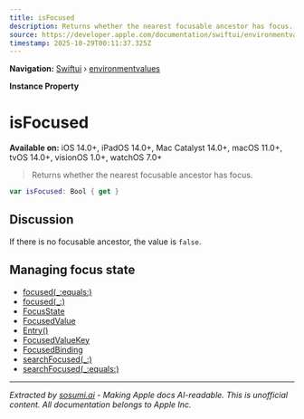 ```yaml
---
title: isFocused
description: Returns whether the nearest focusable ancestor has focus.
source: https://developer.apple.com/documentation/swiftui/environmentvalues/isfocused
timestamp: 2025-10-29T00:11:37.325Z
---
```


**Navigation:** [Swiftui](/documentation/swiftui) › [environmentvalues](/documentation/swiftui/environmentvalues)

**Instance Property**

# isFocused

**Available on:** iOS 14.0+, iPadOS 14.0+, Mac Catalyst 14.0+, macOS 11.0+, tvOS 14.0+, visionOS 1.0+, watchOS 7.0+

> Returns whether the nearest focusable ancestor has focus.

```swift
var isFocused: Bool { get }
```

## Discussion

If there is no focusable ancestor, the value is `false`.

## Managing focus state

- [focused(_:equals:)](/documentation/swiftui/view/focused(_:equals:))
- [focused(_:)](/documentation/swiftui/view/focused(_:))
- [FocusState](/documentation/swiftui/focusstate)
- [FocusedValue](/documentation/swiftui/focusedvalue)
- [Entry()](/documentation/swiftui/entry())
- [FocusedValueKey](/documentation/swiftui/focusedvaluekey)
- [FocusedBinding](/documentation/swiftui/focusedbinding)
- [searchFocused(_:)](/documentation/swiftui/view/searchfocused(_:))
- [searchFocused(_:equals:)](/documentation/swiftui/view/searchfocused(_:equals:))

---

*Extracted by [sosumi.ai](https://sosumi.ai) - Making Apple docs AI-readable.*
*This is unofficial content. All documentation belongs to Apple Inc.*
